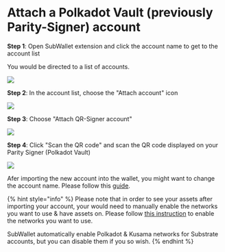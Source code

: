 # Attach a Polkadot Vault (previously Parity-Signer) account

**Step 1**: Open SubWallet extension and click the account name to get to the account list

You would be directed to a list of accounts.

![](<../../.gitbook/assets/image (42).png>)

**Step 2**: In the account list, choose the "Attach account" icon

![](<../../.gitbook/assets/image (69).png>)

**Step 3**: Choose "Attach QR-Signer account"

![](<../../.gitbook/assets/image (30).png>)

**Step 4**: Click "Scan the QR code" and scan the QR code displayed on your Parity Signer (Polkadot Vault)&#x20;

![](<../../.gitbook/assets/image (25).png>)

Afer importing the new account into the wallet, you might want to change the account name. Please follow this [guide](switch-between-accounts-and-change-account-name.md).

{% hint style="info" %}
Please note that in order to see your assets after importing your account, your would need to manually enable the networks you want to use & have assets on. Please follow [this instruction](../customize-your-blockchains.md) to enable the networks you want to use.

SubWallet automatically enable Polkadot & Kusama networks for Substrate accounts, but you can disable them if you so wish.&#x20;
{% endhint %}
